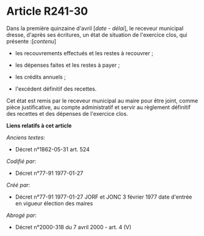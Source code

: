 # Article R241-30

Dans la première quinzaine d'avril [*date - délai*], le receveur municipal dresse, d'après ses écritures, un état de
situation de l'exercice clos, qui présente :[*contenu*] 

- les recouvrements effectués et les restes à recouvrer ; 

- les dépenses faites et les restes à payer ; 

- les crédits annuels ; 

- l'excédent définitif des recettes. 

Cet état est remis par le receveur municipal au maire pour être joint, comme pièce justificative, au compte administratif et
servir au règlement définitif des recettes et des dépenses de l'exercice clos.

**Liens relatifs à cet article**

_Anciens textes_:

  - Décret n°1862-05-31 art. 524

_Codifié par_:

  - Décret n°77-91 1977-01-27

_Créé par_:

  - Décret n°77-91 1977-01-27 JORF et JONC 3 février 1977 date d'entrée en vigueur élection des maires

_Abrogé par_:

  - Décret n°2000-318 du 7 avril 2000 - art. 4 (V)
